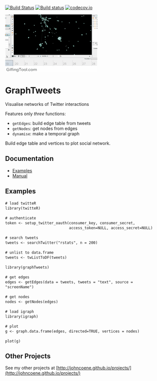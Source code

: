 [![Build Status](https://travis-ci.org/JohnCoene/graphTweets.svg?branch=master)](https://travis-ci.org/JohnCoene/graphTweets)
[![Build status](https://ci.appveyor.com/api/projects/status/t37a595yg5eb2sx6/branch/master?svg=true)](https://ci.appveyor.com/project/JohnCoene/graphtweets/branch/master)
[![codecov.io](https://codecov.io/github/JohnCoene/graphTweets/coverage.svg?branch=master)](https://codecov.io/github/JohnCoene/graphTweets?branch=master)

![gephi.gif](https://github.com/JohnCoene/docs/raw/master/output.gif)

# GraphTweets #

Visualise networks of Twitter interactions

Features only *three* functions:

* `getEdges`: build edge table from tweets
* `getNodes`: get nodes from edges
* `dynamise`: make a temporal graph

Build edge table and vertices to plot social network.

## Documentation ##

* [Examples](http://johncoene.github.io/projects/ex/graphTweets_examples.html)
* [Manual](https://cran.r-project.org/web/packages/graphTweets/)

## Examples ##

```
# load twitteR
library(twitteR)

# authenticate
token <- setup_twitter_oauth(consumer_key, consumer_secret, 
                             access_token=NULL, access_secret=NULL)

# search tweets
tweets <- searchTwitter("rstats", n = 200)

# unlist to data.frame
tweets <- twListToDF(tweets)

library(graphTweets)

# get edges
edges <- getEdges(data = tweets, tweets = "text", source = "screenName")

# get nodes
nodes <- getNodes(edges)

# load igraph
library(igraph)

# plot
g <- graph.data.frame(edges, directed=TRUE, vertices = nodes)

plot(g)
```

## Other Projects ##

See my other projects at [http://johncoene.github.io/projects/](http://johncoene.github.io/projects/)
